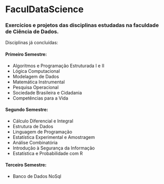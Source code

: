 # FaculDataScience
### Exercícios e projetos das disciplinas estudadas na faculdade de Ciência de Dados.
Disciplinas já concluídas:
#### Primeiro Semestre:
* Algoritmos e Programação Estruturada I e II
* Lógica Computacional
* Modelagem de Dados
* Matemática Instrumental
* Pesquisa Operacional
* Sociedade Brasileira e Cidadania
* Competências para a Vida
#### Segundo Semestre:
* Cálculo Diferencial e Integral
* Estrutura de Dados
* Linguagem de Programação
* Estatística Experimental e Amostragem
* Análise Combinatória
* Introdução à Segurança da Informação
* Estatística e Probabilidade com R
#### Terceiro Semestre:
* Banco de Dados NoSql